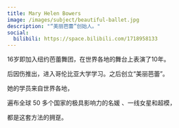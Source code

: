 ```yaml
---
title: Mary Helen Bowers
image: /images/subject/beautiful-ballet.jpg
description: "“美丽芭蕾”创始人。"
social:
  bilibili: https://space.bilibili.com/1718958133
---
```


16岁即加入纽约芭蕾舞团，在世界各地的舞台上表演了10年。

后因伤推出，进入哥伦比亚大学学习。之后创立“美丽芭蕾”。

她的学员来自世界各地，

遍布全球 50 多个国家的极具影响力的名媛 、一线女星和超模，

都是这套方法的拥趸。  